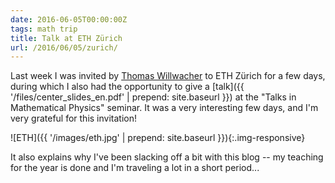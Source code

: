 ```yaml
---
date: 2016-06-05T00:00:00Z
tags: math trip
title: Talk at ETH Zürich
url: /2016/06/05/zurich/
---
```


Last week I was invited by [Thomas Willwacher](http://user.math.uzh.ch/willwacher/) to ETH Zürich for a few days, during which I also had the opportunity to give a [talk]({{ '/files/center_slides_en.pdf' | prepend: site.baseurl }}) at the "Talks in Mathematical Physics" seminar. It was a very interesting few days, and I'm very grateful for this invitation!

![ETH]({{ '/images/eth.jpg' | prepend: site.baseurl }}){:.img-responsive}

It also explains why I've been slacking off a bit with this blog -- my teaching for the year is done and I'm traveling a lot in a short period...

